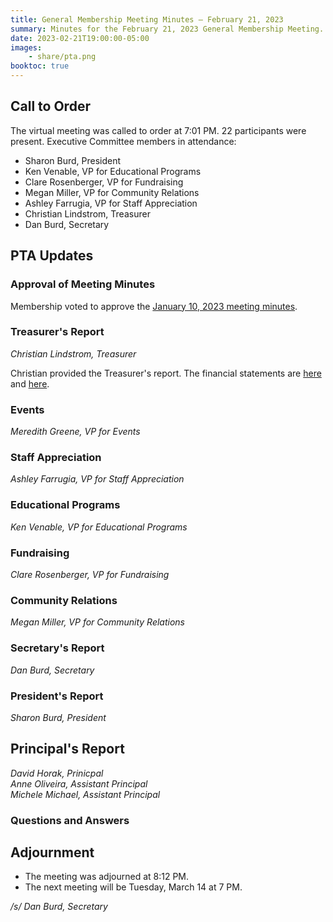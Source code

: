 ```yaml
---
title: General Membership Meeting Minutes — February 21, 2023
summary: Minutes for the February 21, 2023 General Membership Meeting.
date: 2023-02-21T19:00:00-05:00
images:
    - share/pta.png
booktoc: true
---
```


## Call to Order

The virtual meeting was called to order at 7:01 PM. 22 participants were present. Executive Committee members in attendance:
- Sharon Burd, President
- Ken Venable, VP for Educational Programs
- Clare Rosenberger, VP for Fundraising
- Megan Miller, VP for Community Relations
- Ashley Farrugia, VP for Staff Appreciation
- Christian Lindstrom, Treasurer
- Dan Burd, Secretary

## PTA Updates

### Approval of Meeting Minutes

Membership voted to approve the [January 10, 2023 meeting minutes](../2023-01-10).

### Treasurer's Report
*Christian Lindstrom, Treasurer*

Christian provided the Treasurer's report. The financial statements are [here](/presentations/2023-02-21_1.pdf) and [here](/presentations/2023-02-21_2.pdf).

### Events
*Meredith Greene, VP for Events*

### Staff Appreciation
*Ashley Farrugia, VP for Staff Appreciation*

### Educational Programs
*Ken Venable, VP for Educational Programs*

### Fundraising
*Clare Rosenberger, VP for Fundraising*

### Community Relations
*Megan Miller, VP for Community Relations*

### Secretary's Report
*Dan Burd, Secretary*

### President's Report
*Sharon Burd, President*

## Principal's Report
*David Horak, Prinicpal*  
*Anne Oliveira, Assistant Principal*  
*Michele Michael, Assistant Principal*

### Questions and Answers

## Adjournment

- The meeting was adjourned at 8:12 PM.
- The next meeting will be Tuesday, March 14 at 7 PM.

*/s/ Dan Burd, Secretary*